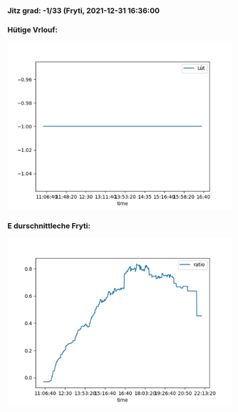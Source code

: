### Jitz grad: -1/33 (Fryti, 2021-12-31 16:36:00

### Hütige Vrlouf:
![Graph](Today.png)

### E durschnittleche Fryti:
![Graph](Fryti.png)